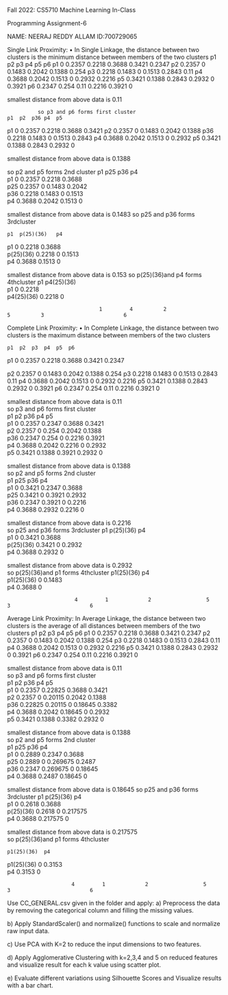 Fall 2022: CS5710
Machine Learning In-Class 



Programming Assignment-6



NAME: NEERAJ REDDY ALLAM
ID:700729065
                                          

             
  Single Link Proximity:
•	In Single Linkage, the distance between two clusters is the minimum distance between members of the two clusters
	p1	p2	p3	p4	p5	p6
p1	0	0.2357	0.2218	0.3688	0.3421	0.2347
p2	0.2357	0	0.1483	0.2042	0.1388	0.254
p3	0.2218	0.1483	0	0.1513	0.2843	0.11
p4	0.3688	0.2042	0.1513	0	0.2932	0.2216
p5	0.3421	0.1388	0.2843	0.2932	0	0.3921
p6	0.2347	0.254	0.11	0.2216	0.3921	0
						
smallest distance from above data is	0.11	

              so p3 and p6 forms first cluster
	p1	p2	p36	p4	p5
p1	0	0.2357	0.2218	0.3688	0.3421
p2	0.2357	0	0.1483	0.2042	0.1388
p36	0.2218	0.1483	0	0.1513	0.2843
p4	0.3688	0.2042	0.1513	0	0.2932
p5	0.3421	0.1388	0.2843	0.2932	0
					
smallest distance from above data is	0.1388

so p2 and p5 forms 2nd cluster
	p1	p25	p36	p4	
p1	0	0.2357	0.2218	0.3688	
p25	0.2357	0	0.1483	0.2042	
p36	0.2218	0.1483	0	0.1513	
p4	0.3688	0.2042	0.1513	0	
					
smallest distance from above data is	0.1483
so p25 and p36 forms 3rdcluster
					
	p1	p(25)(36)	p4		
p1	0	0.2218	0.3688		
p(25)(36)	0.2218	0	0.1513		
p4	0.3688	0.1513	0		
					
smallest distance from above data is	0.153
so p(25)(36)and p4 forms 4thcluster
	p1	p4(25)(36)			
p1	0	0.2218			
p4(25)(36)	0.2218	0			

     
                                  1         4          2                  5          3                          6   
Complete Link Proximity:
•	                                     In Complete Linkage, the distance between two clusters is the maximum distance between members of the two clusters

	p1	p2	p3	p4	p5	p6
p1	0	0.2357	0.2218	0.3688	0.3421	0.2347
						
						
p2	0.2357	0	0.1483	0.2042	0.1388	0.254
p3	0.2218	0.1483	0	0.1513	0.2843	0.11
p4	0.3688	0.2042	0.1513	0	0.2932	0.2216
p5	0.3421	0.1388	0.2843	0.2932	0	0.3921
p6	0.2347	0.254	0.11	0.2216	0.3921	0
						
smallest distance from above data is	0.11	
so p3 and p6 forms first cluster	
	p1	p2	p36	p4	p5	
p1	0	0.2357	0.2347	0.3688	0.3421	
p2	0.2357	0	0.254	0.2042	0.1388	
p36	0.2347	0.254	0	0.2216	0.3921	
p4	0.3688	0.2042	0.2216	0	0.2932	
p5	0.3421	0.1388	0.3921	0.2932	0	
						
smallest distance from above data is	0.1388	
so p2 and p5 forms 2nd cluster	
	p1	p25	p36	p4		
p1	0	0.3421	0.2347	0.3688		
p25	0.3421	0	0.3921	0.2932		
p36	0.2347	0.3921	0	0.2216		
p4	0.3688	0.2932	0.2216	0		
						
smallest distance from above data is	0.2216	
so p25 and p36 forms 3rdcluster	
	p1	p(25)(36)	p4			
p1	0	0.3421	0.3688			
p(25)(36)	0.3421	0	0.2932			
p4	0.3688	0.2932	0			
						
smallest distance from above data is	0.2932	
so p(25)(36)and p1 forms 4thcluster	
	p1(25)(36)	p4				
p1(25)(36)	0	0.1483				
p4	0.3688	0				


 
                          4         1             2                  5          3                          6   

Average Link Proximity:
In Average Linkage, the distance between two clusters is the average of all distances between members of the two clusters
	p1	p2	p3	p4	p5	p6
p1	0	0.2357	0.2218	0.3688	0.3421	0.2347
p2	0.2357	0	0.1483	0.2042	0.1388	0.254
p3	0.2218	0.1483	0	0.1513	0.2843	0.11
p4	0.3688	0.2042	0.1513	0	0.2932	0.2216
p5	0.3421	0.1388	0.2843	0.2932	0	0.3921
p6	0.2347	0.254	0.11	0.2216	0.3921	0
						
smallest distance from above data is	0.11	
so p3 and p6 forms first cluster	
	p1	p2	p36	p4	p5	
p1	0	0.2357	0.22825	0.3688	0.3421	
p2	0.2357	0	0.20115	0.2042	0.1388	
p36	0.22825	0.20115	0	0.18645	0.3382	
p4	0.3688	0.2042	0.18645	0	0.2932	
p5	0.3421	0.1388	0.3382	0.2932	0	
						
smallest distance from above data is	0.1388	
so p2 and p5 forms 2nd cluster	
	p1	p25	p36	p4		
p1	0	0.2889	0.2347	0.3688		
p25	0.2889	0	0.269675	0.2487		
p36	0.2347	0.269675	0	0.18645		
p4	0.3688	0.2487	0.18645	0		
						
smallest distance from above data is	0.18645	
so p25 and p36 forms 3rdcluster	
	p1	p(25)(36)	p4			
p1	0	0.2618	0.3688			
p(25)(36)	0.2618	0	0.217575			
p4	0.3688	0.217575	0			
						
smallest distance from above data is	0.217575	
so p(25)(36)and p1 forms 4thcluster
	
	p1(25)(36)	p4				
p1(25)(36)	0	0.3153				
p4	0.3153	0				


 
                         4         1             2                  5          3                          6   

Use CC_GENERAL.csv given in the folder and apply:
a)	Preprocess the data by removing the categorical column and filling the missing values.
 

b)	Apply StandardScaler() and normalize() functions to scale and normalize raw input data.
 
c)	Use PCA with K=2 to reduce the input dimensions to two features.
 





d) Apply Agglomerative Clustering with k=2,3,4 and 5 on reduced features and visualize
result for each k value using scatter plot.
 


e) Evaluate different variations using Silhouette Scores and Visualize results with a bar chart.
 





